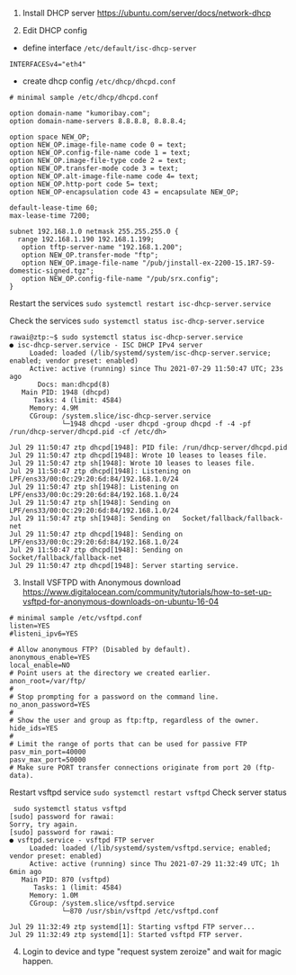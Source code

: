 1) Install DHCP server
https://ubuntu.com/server/docs/network-dhcp

2) Edit DHCP config 
- define interface 
`/etc/default/isc-dhcp-server`
```
INTERFACESv4="eth4"
```
- create dhcp config 
`/etc/dhcp/dhcpd.conf`

```
# minimal sample /etc/dhcp/dhcpd.conf

option domain-name "kumoribay.com";
option domain-name-servers 8.8.8.8, 8.8.8.4;

option space NEW_OP;
option NEW_OP.image-file-name code 0 = text;
option NEW_OP.config-file-name code 1 = text;
option NEW_OP.image-file-type code 2 = text;
option NEW_OP.transfer-mode code 3 = text;
option NEW_OP.alt-image-file-name code 4= text;
option NEW_OP.http-port code 5= text;
option NEW_OP-encapsulation code 43 = encapsulate NEW_OP;

default-lease-time 60;
max-lease-time 7200;

subnet 192.168.1.0 netmask 255.255.255.0 {
  range 192.168.1.190 192.168.1.199;
   option tftp-server-name "192.168.1.200";
   option NEW_OP.transfer-mode "ftp";
   option NEW_OP.image-file-name "/pub/jinstall-ex-2200-15.1R7-S9-domestic-signed.tgz";
   option NEW_OP.config-file-name "/pub/srx.config";
}
```
Restart the services `sudo systemctl restart isc-dhcp-server.service`

Check the services `sudo systemctl status isc-dhcp-server.service`

```
rawai@ztp:~$ sudo systemctl status isc-dhcp-server.service
● isc-dhcp-server.service - ISC DHCP IPv4 server
     Loaded: loaded (/lib/systemd/system/isc-dhcp-server.service; enabled; vendor preset: enabled)
     Active: active (running) since Thu 2021-07-29 11:50:47 UTC; 23s ago
       Docs: man:dhcpd(8)
   Main PID: 1948 (dhcpd)
      Tasks: 4 (limit: 4584)
     Memory: 4.9M
     CGroup: /system.slice/isc-dhcp-server.service
             └─1948 dhcpd -user dhcpd -group dhcpd -f -4 -pf /run/dhcp-server/dhcpd.pid -cf /etc/dh>

Jul 29 11:50:47 ztp dhcpd[1948]: PID file: /run/dhcp-server/dhcpd.pid
Jul 29 11:50:47 ztp dhcpd[1948]: Wrote 10 leases to leases file.
Jul 29 11:50:47 ztp sh[1948]: Wrote 10 leases to leases file.
Jul 29 11:50:47 ztp dhcpd[1948]: Listening on LPF/ens33/00:0c:29:20:6d:84/192.168.1.0/24
Jul 29 11:50:47 ztp sh[1948]: Listening on LPF/ens33/00:0c:29:20:6d:84/192.168.1.0/24
Jul 29 11:50:47 ztp sh[1948]: Sending on   LPF/ens33/00:0c:29:20:6d:84/192.168.1.0/24
Jul 29 11:50:47 ztp sh[1948]: Sending on   Socket/fallback/fallback-net
Jul 29 11:50:47 ztp dhcpd[1948]: Sending on   LPF/ens33/00:0c:29:20:6d:84/192.168.1.0/24
Jul 29 11:50:47 ztp dhcpd[1948]: Sending on   Socket/fallback/fallback-net
Jul 29 11:50:47 ztp dhcpd[1948]: Server starting service.
```

3) Install VSFTPD with Anonymous download <br>
https://www.digitalocean.com/community/tutorials/how-to-set-up-vsftpd-for-anonymous-downloads-on-ubuntu-16-04

```
# minimal sample /etc/vsftpd.conf
listen=YES
#listeni_ipv6=YES

# Allow anonymous FTP? (Disabled by default).
anonymous_enable=YES
local_enable=NO
# Point users at the directory we created earlier.
anon_root=/var/ftp/
#
# Stop prompting for a password on the command line.
no_anon_password=YES
#
# Show the user and group as ftp:ftp, regardless of the owner.
hide_ids=YES
#
# Limit the range of ports that can be used for passive FTP
pasv_min_port=40000
pasv_max_port=50000
# Make sure PORT transfer connections originate from port 20 (ftp-data).
```

 Restart vsftpd service
  `sudo systemctl restart vsftpd`
 Check server status 
```
 sudo systemctl status vsftpd
[sudo] password for rawai:
Sorry, try again.
[sudo] password for rawai:
● vsftpd.service - vsftpd FTP server
     Loaded: loaded (/lib/systemd/system/vsftpd.service; enabled; vendor preset: enabled)
     Active: active (running) since Thu 2021-07-29 11:32:49 UTC; 1h 6min ago
   Main PID: 870 (vsftpd)
      Tasks: 1 (limit: 4584)
     Memory: 1.0M
     CGroup: /system.slice/vsftpd.service
             └─870 /usr/sbin/vsftpd /etc/vsftpd.conf

Jul 29 11:32:49 ztp systemd[1]: Starting vsftpd FTP server...
Jul 29 11:32:49 ztp systemd[1]: Started vsftpd FTP server.
```

4) Login to device and type "request system zeroize" and wait for magic happen. 
